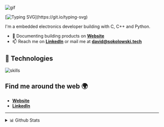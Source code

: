 ![gif](https://media1.tenor.com/m/fKemXSbd-pAAAAAC/microchip.gif)

[![Typing SVG](https://readme-typing-svg.herokuapp.com?font=comfortaa&color=FFFF&size=32&width=500&lines=Hey,+I'm+David!+👋;Nice+to+meet+you...)](https://git.io/typing-svg)


I'm a embedded electronics developer building with C, C++ and Python.

- 📝 Documenting building products on [**Website**](https://www.sokolowski.tech)
- 📫 Reach me on [**LinkedIn**](https://www.linkedin.com/in/david-sokolowski-b54849207/) or mail me at **david@sokolowski.tech**

## 🔧 Technologies

![skills](https://skillicons.dev/icons?i=c,cpp,python,docker,raspberrypi,arduino,vscode,md,git,bash,cloudflare,nginx,vscode&theme=dark)

## Find me around the web 🌍

- [**Website**](https://www.sokolowski.tech)
- [**LinkedIn**](https://www.linkedin.com/in/david-sokolowski-b54849207/)

********

  
<details>
  <summary>📊 Github Stats</summary>

  <p align="center"> <img src="https://github-readme-stats.vercel.app/api?username=gitsoks&show_icons=true&theme=dark" alt="David's Stats" /> 
  <p align="center"> <img src="https://readme-stats.warengonzaga.com/api/top-langs?username=gitsoks&layout=compact&theme=dark" alt="David's Stats" /> 


</details>




<!--
  #### Profile Views
  
![Visitor Count](https://profile-counter.glitch.me/{gitsoks}/count.svg) 




**GitSoks/gitsoks** is a ✨ _special_ ✨ repository because its `README.md` (this file) appears on your GitHub profile.

Here are some ideas to get you started:

- 🔭 I’m currently working on ...
- 🌱 I’m currently learning ...
- 👯 I’m looking to collaborate on ...
- 🤔 I’m looking for help with ...
- 💬 Ask me about ...
- 📫 How to reach me: ...
- 😄 Pronouns: ...
- ⚡ Fun fact: ...
-->
